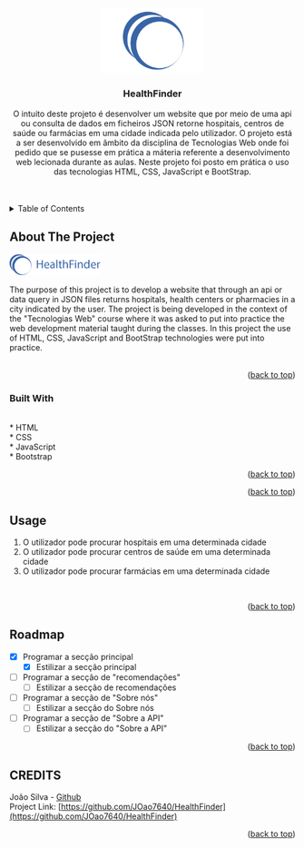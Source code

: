 <!-- Improved compatibility of back to top link: See: https://github.com/othneildrew/Best-README-Template/pull/73 -->
<a name="readme-top"></a>
<!--
*** Thanks for checking out the Best-README-Template. If you have a suggestion
*** that would make this better, please fork the repo and create a pull request
*** or simply open an issue with the tag "enhancement".
*** Don't forget to give the project a star!
*** Thanks again! Now go create something AMAZING! :D
-->



<!-- PROJECT SHIELDS -->
<!--
*** I'm using markdown "reference style" links for readability.
*** Reference links are enclosed in brackets [ ] instead of parentheses ( ).
*** See the bottom of this document for the declaration of the reference variables
*** for contributors-url, forks-url, etc. This is an optional, concise syntax you may use.
*** https://www.markdownguide.org/basic-syntax/#reference-style-links
-->


<!-- PROJECT LOGO -->
<br />
<div align="center">
  <a href="[https://github.com/JOao7640/BodyBoost-Android-App](https://github.com/JOao7640/HealthFinder)">
    <img src="images/logo_simples.png" alt="Logo" width="180">
  </a>

<h3 align="center">HealthFinder</h3>

  <p align="center">
    O intuito deste projeto é desenvolver um website que por meio de uma api ou consulta de dados em ficheiros JSON retorne hospitais, centros de saúde ou farmácias em uma cidade indicada pelo utilizador. O projeto está a ser desenvolvido em âmbito da disciplina de Tecnologias Web onde foi pedido que se pusesse em prática a máteria referente a desenvolvimento web lecionada durante as aulas. Neste projeto foi posto em prática o uso das tecnologias HTML, CSS, JavaScript e BootStrap. 
    <br />
    <br />
    <br />
  </p>
</div>


<!-- TABLE OF CONTENTS -->
<details>
  <summary>Table of Contents</summary>
  <ol>
    <li>
      <a href="#about-the-project">About The Project</a>
      <ul>
        <li><a href="#built-with">Built With</a></li>
      </ul>
    </li>
    <li><a href="#usage">Usage</a></li>
    <li><a href="#roadmap">Roadmap</a></li>
  </ol>
</details>



<!-- ABOUT THE PROJECT -->
## About The Project

 <img src="images/logo.png" alt="Logo" width="160">

The purpose of this project is to develop a website that through an api or data query in JSON files returns hospitals, health centers or pharmacies in a city indicated by the user. The project is being developed in the context of the "Tecnologias Web" course where it was asked to put into practice the web development material taught during the classes. In this project the use of HTML, CSS, JavaScript and BootStrap technologies were put into practice.
<br>
<br>

<p align="right">(<a href="#readme-top">back to top</a>)</p>



### Built With

<br>
* HTML
<br>
* CSS
<br>
* JavaScript
<br>
* Bootstrap
<br>

<p align="right">(<a href="#readme-top">back to top</a>)</p>

<p align="right">(<a href="#readme-top">back to top</a>)</p>



<!-- USAGE EXAMPLES -->
## Usage

1. O utilizador pode procurar hospitais em uma determinada cidade
2. O utilizador pode procurar centros de saúde em uma determinada cidade
3. O utilizador pode procurar farmácias em uma determinada cidade
<br>
<p align="right">(<a href="#readme-top">back to top</a>)</p>



<!-- ROADMAP -->
## Roadmap

- [X] Programar a secção principal
    - [X] Estilizar a secção principal
- [ ] Programar a secção de "recomendações"
    - [ ] Estilizar a secção de recomendações
- [ ] Programar a secção de "Sobre nós"
    - [ ] Estilizar a secção do Sobre nós
- [ ] Programar a secção de "Sobre a API"
    - [ ] Estilizar a secção do "Sobre a API"
  
<p align="right">(<a href="#readme-top">back to top</a>)</p>


<!-- CREDITS -->
## CREDITS

João Silva - <a href="https://github.com/JOao7640">Github</a>
<br>
Project Link: [https://github.com/JOao7640/HealthFinder](https://github.com/JOao7640/HealthFinder)

<p align="right">(<a href="#readme-top">back to top</a>)</p>
